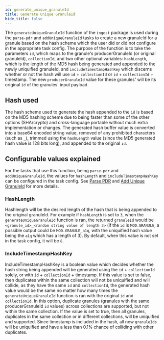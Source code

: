 ```yaml
---
id: generate_unique_granuleId
title: Generate Unique GranuleId
hide_title: false
---
```


The `generateUniqueGranuleId` function of the `ingest` package is used during the `parse-pdr` and `addUniqueGranuleId` tasks to
create a new granuleId for a granule based on the hash scheme which the user did or did not configure in the appropriate task config.
The purpose of the function is to take the parameters `id`, which maps to the granule's producerGranuleId (or original granuleId), `collectionId`,
and two other optional variables: `hashLength`, which is the length of the MD5 hash being generated and appended to the newly uniquified granuleId, and
`includeTimestampHashKey` which discerns whether or not the hash will use `id` + `collectionId` or `id` + `collectionId` + timestamp. The new `producerGranuleId`
value for these granules' will be its original `id` of the granules' input payload.

## Hash used

The hash scheme used to generate the hash appended to the `id` is based on the MD5 hashing scheme due to being faster than some of the other options (SHA/crypto) and cross-language portable without much extra implementation or changes. The generated hash buffer value is converted into a base64 encoded string value, removed of any prohibited characters (such as `_`), trimmed using the `hashLength` value (since the MD5 generated hash value is 128 bits long), and appended to the original `id`.

## Configurable values explained

For the tasks that use this function, being `parse-pdr` and `addUniqueGranuleId`, the values for `hashLength` and `includeTimestampHashKey` can be
configured in the task config. See [Parse PDR](../workflow_tasks/parse_pdr) and [Add Unique GranuleId](../workflow_tasks/add_unique_granuleId) for more details.

### HashLength

Hashlength will be the desired length of the hash that is being appended to the original granuleId. For example if `hashLength` is set to `3`, when the
`generateUniqueGranuleId` function is ran, the returned `granuleId` would be `<granule_id>_<random string value of length 3>` (if the `id` is `MOD.GRANULE`, a possible
output could be `MOD.GRANULE_a1q`, with the uniquified hash value being the `a1q` which has a length of 3). By default, when this value is not set in the task config, it will be `8`.

### IncludeTimestampHashKey

IncludeTimestampHashKey is a boolean value which decides whether the hash string being appended will be generated using the `id` + `collectionId` solely, or with `id` +
`collectionId` + timestamp. If this value is set to false, then duplicates within the same collection will not be uniquified and will collide, as they have the same `id` and `collectionId`, the generated hash value would be the same no matter how many times the `generateUniqueGranuleId` function is ran with the original `id` and `collectionId`. In this option, duplicate granules (granules with the same producerGranuleId `id` values) across collections are supported, but not within the same collection. If the value
is set to true, then all granules, duplicates in the same collection or in different collections, will be uniquified and supported. Since timestamp is included in the hash, all new `granuleIds` will be uniquified and have a less than 0.1% chance of colliding with other duplicates.
